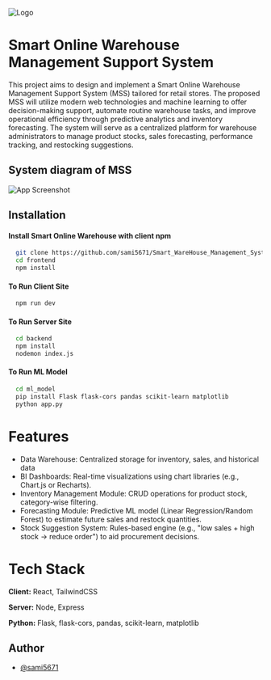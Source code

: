 
![Logo](https://i.ibb.co.com/KjdTFbKY/png-transparent-silhouette-warehouse-factory-industry-logo-thumbnail-removebg-preview.png)


#  Smart Online Warehouse Management Support System
This project aims to design and implement a Smart Online Warehouse Management Support System (MSS) tailored for retail stores. The proposed MSS will utilize modern web technologies and machine learning to offer decision-making support, automate routine warehouse tasks, and improve operational efficiency through predictive analytics and inventory forecasting. The system will serve as a centralized platform for warehouse administrators to manage product stocks, sales forecasting, performance tracking, and restocking suggestions.


## System diagram of MSS 

![App Screenshot](https://i.ibb.co.com/9H1KFhyj/diagram.png)


## Installation

#### Install Smart Online Warehouse with client npm

```bash
  git clone https://github.com/sami5671/Smart_WareHouse_Management_System.git
  cd frontend
  npm install
```

#### To Run Client Site
```bash
  npm run dev
```

#### To Run Server Site
```bash
  cd backend
  npm install
  nodemon index.js
```

#### To Run ML Model
```bash
  cd ml_model
  pip install Flask flask-cors pandas scikit-learn matplotlib
  python app.py
```

# Features

- Data Warehouse: Centralized storage for inventory, sales, and historical data
- BI Dashboards: Real-time visualizations using chart libraries (e.g., Chart.js or Recharts). 
- Inventory Management Module: CRUD operations for product stock, category-wise filtering. 
- Forecasting Module: Predictive ML model (Linear Regression/Random Forest) to estimate future sales and restock quantities. 
- Stock Suggestion System: Rules-based engine (e.g., "low sales + high stock -> reduce order") to aid procurement decisions. 

# Tech Stack

**Client:** React, TailwindCSS

**Server:** Node, Express

**Python:** Flask, flask-cors, pandas, scikit-learn, matplotlib


## Author

- [@sami5671](https://www.github.com/sami5671)

